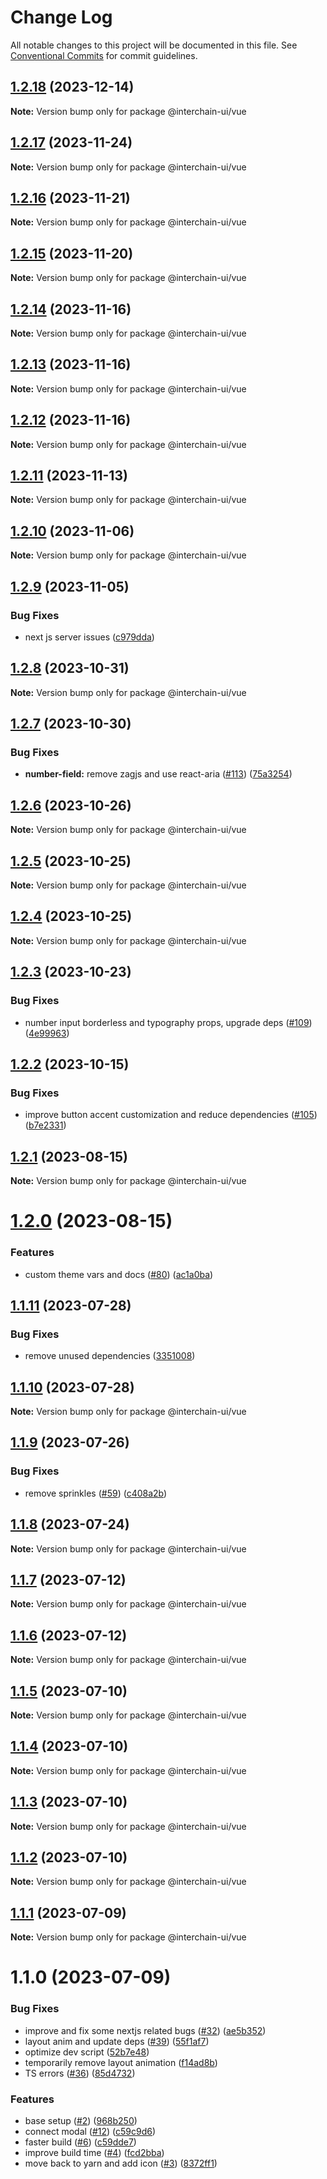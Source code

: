 # Change Log

All notable changes to this project will be documented in this file.
See [Conventional Commits](https://conventionalcommits.org) for commit guidelines.

## [1.2.18](https://github.com/cosmology-tech/interchain-ui/compare/@interchain-ui/vue@1.2.17...@interchain-ui/vue@1.2.18) (2023-12-14)

**Note:** Version bump only for package @interchain-ui/vue

## [1.2.17](https://github.com/cosmology-tech/interchain-ui/compare/@interchain-ui/vue@1.2.16...@interchain-ui/vue@1.2.17) (2023-11-24)

**Note:** Version bump only for package @interchain-ui/vue

## [1.2.16](https://github.com/cosmology-tech/interchain-ui/compare/@interchain-ui/vue@1.2.15...@interchain-ui/vue@1.2.16) (2023-11-21)

**Note:** Version bump only for package @interchain-ui/vue

## [1.2.15](https://github.com/cosmology-tech/interchain-ui/compare/@interchain-ui/vue@1.2.14...@interchain-ui/vue@1.2.15) (2023-11-20)

**Note:** Version bump only for package @interchain-ui/vue

## [1.2.14](https://github.com/cosmology-tech/interchain-ui/compare/@interchain-ui/vue@1.2.13...@interchain-ui/vue@1.2.14) (2023-11-16)

**Note:** Version bump only for package @interchain-ui/vue

## [1.2.13](https://github.com/cosmology-tech/interchain-ui/compare/@interchain-ui/vue@1.2.12...@interchain-ui/vue@1.2.13) (2023-11-16)

**Note:** Version bump only for package @interchain-ui/vue

## [1.2.12](https://github.com/cosmology-tech/interchain-ui/compare/@interchain-ui/vue@1.2.11...@interchain-ui/vue@1.2.12) (2023-11-16)

**Note:** Version bump only for package @interchain-ui/vue

## [1.2.11](https://github.com/cosmology-tech/interchain-ui/compare/@interchain-ui/vue@1.2.10...@interchain-ui/vue@1.2.11) (2023-11-13)

**Note:** Version bump only for package @interchain-ui/vue

## [1.2.10](https://github.com/cosmology-tech/interchain-ui/compare/@interchain-ui/vue@1.2.9...@interchain-ui/vue@1.2.10) (2023-11-06)

**Note:** Version bump only for package @interchain-ui/vue

## [1.2.9](https://github.com/cosmology-tech/interchain-ui/compare/@interchain-ui/vue@1.2.8...@interchain-ui/vue@1.2.9) (2023-11-05)

### Bug Fixes

- next js server issues ([c979dda](https://github.com/cosmology-tech/interchain-ui/commit/c979dda89ef8b20c13f1e914258273350012180f))

## [1.2.8](https://github.com/cosmology-tech/interchain-ui/compare/@interchain-ui/vue@1.2.7...@interchain-ui/vue@1.2.8) (2023-10-31)

**Note:** Version bump only for package @interchain-ui/vue

## [1.2.7](https://github.com/cosmology-tech/interchain-ui/compare/@interchain-ui/vue@1.2.6...@interchain-ui/vue@1.2.7) (2023-10-30)

### Bug Fixes

- **number-field:** remove zagjs and use react-aria ([#113](https://github.com/cosmology-tech/interchain-ui/issues/113)) ([75a3254](https://github.com/cosmology-tech/interchain-ui/commit/75a3254656ac773ba5b2087b5763830e79c9c60e))

## [1.2.6](https://github.com/cosmology-tech/interchain-ui/compare/@interchain-ui/vue@1.2.5...@interchain-ui/vue@1.2.6) (2023-10-26)

**Note:** Version bump only for package @interchain-ui/vue

## [1.2.5](https://github.com/cosmology-tech/interchain-ui/compare/@interchain-ui/vue@1.2.4...@interchain-ui/vue@1.2.5) (2023-10-25)

**Note:** Version bump only for package @interchain-ui/vue

## [1.2.4](https://github.com/cosmology-tech/interchain-ui/compare/@interchain-ui/vue@1.2.3...@interchain-ui/vue@1.2.4) (2023-10-25)

**Note:** Version bump only for package @interchain-ui/vue

## [1.2.3](https://github.com/cosmology-tech/interchain-ui/compare/@interchain-ui/vue@1.2.2...@interchain-ui/vue@1.2.3) (2023-10-23)

### Bug Fixes

- number input borderless and typography props, upgrade deps ([#109](https://github.com/cosmology-tech/interchain-ui/issues/109)) ([4e99963](https://github.com/cosmology-tech/interchain-ui/commit/4e999638cbce0a9705d54f57ee5bcfe4836ca1eb))

## [1.2.2](https://github.com/cosmology-tech/interchain-ui/compare/@interchain-ui/vue@1.2.1...@interchain-ui/vue@1.2.2) (2023-10-15)

### Bug Fixes

- improve button accent customization and reduce dependencies ([#105](https://github.com/cosmology-tech/interchain-ui/issues/105)) ([b7e2331](https://github.com/cosmology-tech/interchain-ui/commit/b7e2331dcb8d4ae9e4f45252080e02b645e65947))

## [1.2.1](https://github.com/cosmology-tech/interchain-ui/compare/@interchain-ui/vue@1.2.0...@interchain-ui/vue@1.2.1) (2023-08-15)

**Note:** Version bump only for package @interchain-ui/vue

# [1.2.0](https://github.com/cosmology-tech/interchain-ui/compare/@interchain-ui/vue@1.1.11...@interchain-ui/vue@1.2.0) (2023-08-15)

### Features

- custom theme vars and docs ([#80](https://github.com/cosmology-tech/interchain-ui/issues/80)) ([ac1a0ba](https://github.com/cosmology-tech/interchain-ui/commit/ac1a0ba57082fe3d6647c18e8107ab56047ef6e2))

## [1.1.11](https://github.com/cosmology-tech/interchain-ui/compare/@interchain-ui/vue@1.1.10...@interchain-ui/vue@1.1.11) (2023-07-28)

### Bug Fixes

- remove unused dependencies ([3351008](https://github.com/cosmology-tech/interchain-ui/commit/3351008f19901b6b5ef8c236f9ef5567e239a98f))

## [1.1.10](https://github.com/cosmology-tech/interchain-ui/compare/@interchain-ui/vue@1.1.9...@interchain-ui/vue@1.1.10) (2023-07-28)

**Note:** Version bump only for package @interchain-ui/vue

## [1.1.9](https://github.com/cosmology-tech/interchain-ui/compare/@interchain-ui/vue@1.1.8...@interchain-ui/vue@1.1.9) (2023-07-26)

### Bug Fixes

- remove sprinkles ([#59](https://github.com/cosmology-tech/interchain-ui/issues/59)) ([c408a2b](https://github.com/cosmology-tech/interchain-ui/commit/c408a2bb16e1b62440e825de938bf526e8397749))

## [1.1.8](https://github.com/cosmology-tech/interchain-ui/compare/@interchain-ui/vue@1.1.7...@interchain-ui/vue@1.1.8) (2023-07-24)

**Note:** Version bump only for package @interchain-ui/vue

## [1.1.7](https://github.com/cosmology-tech/interchain-ui/compare/@interchain-ui/vue@1.1.6...@interchain-ui/vue@1.1.7) (2023-07-12)

**Note:** Version bump only for package @interchain-ui/vue

## [1.1.6](https://github.com/cosmology-tech/interchain-ui/compare/@interchain-ui/vue@1.1.5...@interchain-ui/vue@1.1.6) (2023-07-12)

**Note:** Version bump only for package @interchain-ui/vue

## [1.1.5](https://github.com/cosmology-tech/interchain-ui/compare/@interchain-ui/vue@1.1.4...@interchain-ui/vue@1.1.5) (2023-07-10)

**Note:** Version bump only for package @interchain-ui/vue

## [1.1.4](https://github.com/cosmology-tech/interchain-ui/compare/@interchain-ui/vue@1.1.3...@interchain-ui/vue@1.1.4) (2023-07-10)

**Note:** Version bump only for package @interchain-ui/vue

## [1.1.3](https://github.com/cosmology-tech/interchain-ui/compare/@interchain-ui/vue@1.1.2...@interchain-ui/vue@1.1.3) (2023-07-10)

**Note:** Version bump only for package @interchain-ui/vue

## [1.1.2](https://github.com/cosmology-tech/interchain-ui/compare/@interchain-ui/vue@1.1.1...@interchain-ui/vue@1.1.2) (2023-07-10)

**Note:** Version bump only for package @interchain-ui/vue

## [1.1.1](https://github.com/cosmology-tech/interchain-ui/compare/@interchain-ui/vue@1.1.0...@interchain-ui/vue@1.1.1) (2023-07-09)

**Note:** Version bump only for package @interchain-ui/vue

# 1.1.0 (2023-07-09)

### Bug Fixes

- improve and fix some nextjs related bugs ([#32](https://github.com/cosmology-tech/interchain-ui/issues/32)) ([ae5b352](https://github.com/cosmology-tech/interchain-ui/commit/ae5b35247b1a2e12f956363761c56e00e1fb9818))
- layout anim and update deps ([#39](https://github.com/cosmology-tech/interchain-ui/issues/39)) ([55f1af7](https://github.com/cosmology-tech/interchain-ui/commit/55f1af7fb7428de1095863f8a79287859a629b6f))
- optimize dev script ([52b7e48](https://github.com/cosmology-tech/interchain-ui/commit/52b7e483579161bedce97ece68090c0a9b58e54c))
- temporarily remove layout animation ([f14ad8b](https://github.com/cosmology-tech/interchain-ui/commit/f14ad8b4702cb01c41d08988219dfc93f26ab8ae))
- TS errors ([#36](https://github.com/cosmology-tech/interchain-ui/issues/36)) ([85d4732](https://github.com/cosmology-tech/interchain-ui/commit/85d4732d735620416007084a345bc01ba8f42fd9))

### Features

- base setup ([#2](https://github.com/cosmology-tech/interchain-ui/issues/2)) ([968b250](https://github.com/cosmology-tech/interchain-ui/commit/968b250bbb2a8103ee2973f9f23722df505f0e40))
- connect modal ([#12](https://github.com/cosmology-tech/interchain-ui/issues/12)) ([c59c9d6](https://github.com/cosmology-tech/interchain-ui/commit/c59c9d69317751472d71916cc8608396ae801e33))
- faster build ([#6](https://github.com/cosmology-tech/interchain-ui/issues/6)) ([c59dde7](https://github.com/cosmology-tech/interchain-ui/commit/c59dde76b908f326695928b5cf09c822b51d26a6))
- improve build time ([#4](https://github.com/cosmology-tech/interchain-ui/issues/4)) ([fcd2bba](https://github.com/cosmology-tech/interchain-ui/commit/fcd2bbad4c66242cb7f38a75ae7aa9ade9e5a46d))
- move back to yarn and add icon ([#3](https://github.com/cosmology-tech/interchain-ui/issues/3)) ([8372ff1](https://github.com/cosmology-tech/interchain-ui/commit/8372ff1df66906850512b3948a146048361469f8))
